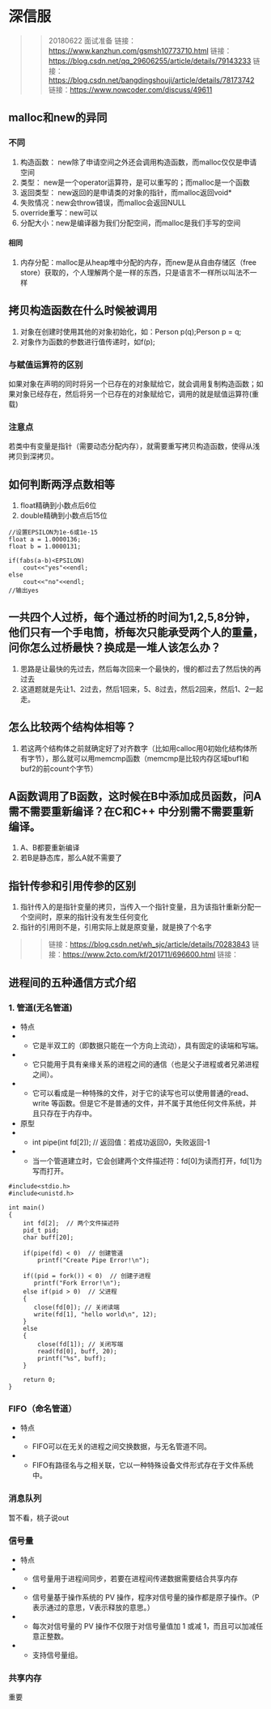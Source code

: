 # 深信服

>> 20180622 面试准备
>> 链接：https://www.kanzhun.com/gsmsh10773710.html
>> 链接：https://blog.csdn.net/qq_29606255/article/details/79143233
>> 链接：https://blog.csdn.net/bangdingshouji/article/details/78173742
>> 链接：https://www.nowcoder.com/discuss/49611

## malloc和new的异同
### 不同
1. 构造函数： new除了申请空间之外还会调用构造函数，而malloc仅仅是申请空间
2. 类型： new是一个operator运算符，是可以重写的；而malloc是一个函数
3. 返回类型： new返回的是申请类的对象的指针，而malloc返回void*
4. 失败情况：new会throw错误，而malloc会返回NULL
6. override重写：new可以
7. 分配大小：new是编译器为我们分配空间，而malloc是我们手写的空间
#### 相同
1. 内存分配：malloc是从heap堆中分配的内存，而new是从自由存储区（free store）获取的，个人理解两个是一样的东西，只是语言不一样所以叫法不一样

## 拷贝构造函数在什么时候被调用
1. 对象在创建时使用其他的对象初始化，如：Person p(q);Person p = q;
2. 对象作为函数的参数进行值传递时，如f(p);
### 与赋值运算符的区别
如果对象在声明的同时将另一个已存在的对象赋给它，就会调用复制构造函数；如果对象已经存在，然后将另一个已存在的对象赋给它，调用的就是赋值运算符(重载)
### 注意点
若类中有变量是指针（需要动态分配内存），就需要重写拷贝构造函数，使得从浅拷贝到深拷贝。

##  如何判断两浮点数相等
1. float精确到小数点后6位
2. double精确到小数点后15位
```
//设置EPSILON为1e-6或1e-15
float a = 1.0000136;
float b = 1.0000131;

if(fabs(a-b)<EPSILON)
    cout<<"yes"<<endl;
else
    cout<<"no"<<endl;
//输出yes
```

## 一共四个人过桥，每个通过桥的时间为1,2,5,8分钟，他们只有一个手电筒，桥每次只能承受两个人的重量，问你怎么过桥最快？换成是一堆人该怎么办？
1. 思路是让最快的先过去，然后每次回来一个最快的，慢的都过去了然后快的再过去
2. 这道题就是先让1、2过去，然后1回来，5、8过去，然后2回来，然后1、2一起走。

## 怎么比较两个结构体相等？
1. 若这两个结构体之前就确定好了对齐数字（比如用calloc用0初始化结构体所有字节），那么就可以用memcmp函数（memcmp是比较内存区域buf1和buf2的前count个字节）

## A函数调用了B函数，这时候在B中添加成员函数，问A需不需要重新编译？在C和C++ 中分别需不需要重新编译。
1. A、B都要重新编译
2. 若B是静态库，那么A就不需要了

## 指针传参和引用传参的区别
1. 指针传入的是指针变量的拷贝，当传入一个指针变量，且为该指针重新分配一个空间时，原来的指针没有发生任何变化
2. 指针的引用则不是，引用实际上就是原变量，就是换了个名字

>> 链接：https://blog.csdn.net/wh_sjc/article/details/70283843
>> 链接：https://www.2cto.com/kf/201711/696600.html
>> 链接：
## 进程间的五种通信方式介绍
### 1. 管道(无名管道)
- 特点
- - 它是半双工的（即数据只能在一个方向上流动），具有固定的读端和写端。
- - 它只能用于具有亲缘关系的进程之间的通信（也是父子进程或者兄弟进程之间）。
- - 它可以看成是一种特殊的文件，对于它的读写也可以使用普通的read、write 等函数。但是它不是普通的文件，并不属于其他任何文件系统，并且只存在于内存中。
- 原型
- - int pipe(int fd[2]);    // 返回值：若成功返回0，失败返回-1
- - 当一个管道建立时，它会创建两个文件描述符：fd[0]为读而打开，fd[1]为写而打开。
```
#include<stdio.h>
#include<unistd.h>
 
int main()
{
    int fd[2];  // 两个文件描述符
    pid_t pid;
    char buff[20];

    if(pipe(fd) < 0)  // 创建管道
        printf("Create Pipe Error!\n");

    if((pid = fork()) < 0)  // 创建子进程
       printf("Fork Error!\n");
    else if(pid > 0)  // 父进程
    {
       close(fd[0]); // 关闭读端
       write(fd[1], "hello world\n", 12);
    }
    else
    {
        close(fd[1]); // 关闭写端
        read(fd[0], buff, 20);
        printf("%s", buff);
    }
 
    return 0;
}
```
### FIFO（命名管道）
- 特点
- - FIFO可以在无关的进程之间交换数据，与无名管道不同。
- - FIFO有路径名与之相关联，它以一种特殊设备文件形式存在于文件系统中。
### 消息队列
暂不看，桃子说out
### 信号量
- 特点
- - 信号量用于进程间同步，若要在进程间传递数据需要结合共享内存
- - 信号量基于操作系统的 PV 操作，程序对信号量的操作都是原子操作。（P表示通过的意思，V表示释放的意思。）
- - 每次对信号量的 PV 操作不仅限于对信号量值加 1 或减 1，而且可以加减任意正整数。
- - 支持信号量组。

### 共享内存
重要







